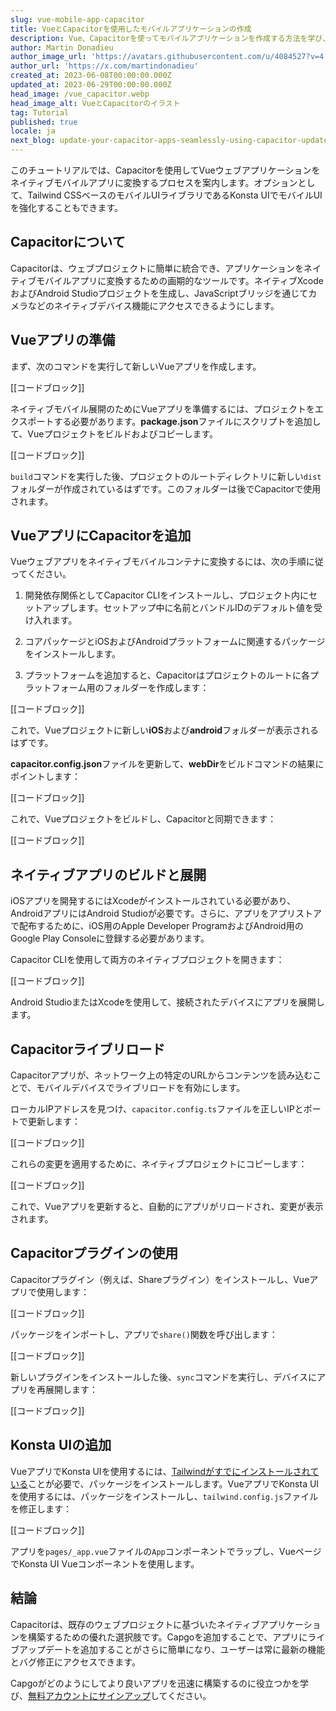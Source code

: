```yaml
---
slug: vue-mobile-app-capacitor
title: VueとCapacitorを使用したモバイルアプリケーションの作成
description: Vue、Capacitorを使ってモバイルアプリケーションを作成する方法を学び、Konsta UIを使ってユーザーインターフェースを強化することもできます。
author: Martin Donadieu
author_image_url: 'https://avatars.githubusercontent.com/u/4084527?v=4'
author_url: 'https://x.com/martindonadieu'
created_at: 2023-06-08T00:00:00.000Z
updated_at: 2023-06-29T00:00:00.000Z
head_image: /vue_capacitor.webp
head_image_alt: VueとCapacitorのイラスト
tag: Tutorial
published: true
locale: ja
next_blog: update-your-capacitor-apps-seamlessly-using-capacitor-updater
---
```


このチュートリアルでは、Capacitorを使用してVueウェブアプリケーションをネイティブモバイルアプリに変換するプロセスを案内します。オプションとして、Tailwind CSSベースのモバイルUIライブラリであるKonsta UIでモバイルUIを強化することもできます。

## Capacitorについて

Capacitorは、ウェブプロジェクトに簡単に統合でき、アプリケーションをネイティブモバイルアプリに変換するための画期的なツールです。ネイティブXcodeおよびAndroid Studioプロジェクトを生成し、JavaScriptブリッジを通じてカメラなどのネイティブデバイス機能にアクセスできるようにします。

## Vueアプリの準備

まず、次のコマンドを実行して新しいVueアプリを作成します。

[[コードブロック]]

ネイティブモバイル展開のためにVueアプリを準備するには、プロジェクトをエクスポートする必要があります。**package.json**ファイルにスクリプトを追加して、Vueプロジェクトをビルドおよびコピーします。

[[コードブロック]]

`build`コマンドを実行した後、プロジェクトのルートディレクトリに新しい`dist`フォルダーが作成されているはずです。このフォルダーは後でCapacitorで使用されます。

## VueアプリにCapacitorを追加

Vueウェブアプリをネイティブモバイルコンテナに変換するには、次の手順に従ってください。

1. 開発依存関係としてCapacitor CLIをインストールし、プロジェクト内にセットアップします。セットアップ中に名前とバンドルIDのデフォルト値を受け入れます。

2. コアパッケージとiOSおよびAndroidプラットフォームに関連するパッケージをインストールします。

3. プラットフォームを追加すると、Capacitorはプロジェクトのルートに各プラットフォーム用のフォルダーを作成します：

[[コードブロック]]

これで、Vueプロジェクトに新しい**iOS**および**android**フォルダーが表示されるはずです。

**capacitor.config.json**ファイルを更新して、**webDir**をビルドコマンドの結果にポイントします：

[[コードブロック]]

これで、Vueプロジェクトをビルドし、Capacitorと同期できます：

[[コードブロック]]

## ネイティブアプリのビルドと展開

iOSアプリを開発するにはXcodeがインストールされている必要があり、AndroidアプリにはAndroid Studioが必要です。さらに、アプリをアプリストアで配布するために、iOS用のApple Developer ProgramおよびAndroid用のGoogle Play Consoleに登録する必要があります。

Capacitor CLIを使用して両方のネイティブプロジェクトを開きます：

[[コードブロック]]

Android StudioまたはXcodeを使用して、接続されたデバイスにアプリを展開します。

## Capacitorライブリロード

Capacitorアプリが、ネットワーク上の特定のURLからコンテンツを読み込むことで、モバイルデバイスでライブリロードを有効にします。

ローカルIPアドレスを見つけ、`capacitor.config.ts`ファイルを正しいIPとポートで更新します：

[[コードブロック]]

これらの変更を適用するために、ネイティブプロジェクトにコピーします：

[[コードブロック]]

これで、Vueアプリを更新すると、自動的にアプリがリロードされ、変更が表示されます。

## Capacitorプラグインの使用

Capacitorプラグイン（例えば、Shareプラグイン）をインストールし、Vueアプリで使用します：

[[コードブロック]]

パッケージをインポートし、アプリで`share()`関数を呼び出します：

[[コードブロック]]

新しいプラグインをインストールした後、`sync`コマンドを実行し、デバイスにアプリを再展開します：

[[コードブロック]]

## Konsta UIの追加

VueアプリでKonsta UIを使用するには、[Tailwindがすでにインストールされている](https://tailwindcss.com/docs/guides/vite/#vue)ことが必要で、パッケージをインストールします。VueアプリでKonsta UIを使用するには、パッケージをインストールし、`tailwind.config.js`ファイルを修正します：

[[コードブロック]]

アプリを`pages/_app.vue`ファイルの`App`コンポーネントでラップし、VueページでKonsta UI Vueコンポーネントを使用します。

## 結論

Capacitorは、既存のウェブプロジェクトに基づいたネイティブアプリケーションを構築するための優れた選択肢です。Capgoを追加することで、アプリにライブアップデートを追加することがさらに簡単になり、ユーザーは常に最新の機能とバグ修正にアクセスできます。

Capgoがどのようにしてより良いアプリを迅速に構築するのに役立つかを学び、[無料アカウントにサインアップ](/register/)してください。